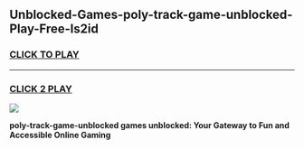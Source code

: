 
## Unblocked-Games-poly-track-game-unblocked-Play-Free-ls2id
<h3>
<a href="https://premium76.site?title=poly-track-game-unblocked&ref=17A">CLICK TO PLAY</a></h3>
<hr>

<h3>
<a href="https://premium76.site?title=poly-track-game-unblocked&ref=17A">CLICK 2 PLAY</a>
  
</h3>

<a href="https://premium76.site?title=poly-track-game-unblocked&ref=17A"><img src="https://clearcache.store/games.png"></a>


**poly-track-game-unblocked games unblocked: Your Gateway to Fun and Accessible Online Gaming**
